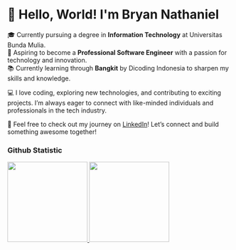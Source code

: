 # 👋 Hello, World! I'm **Bryan Nathaniel**

🎓 Currently pursuing a degree in **Information Technology** at Universitas Bunda Mulia.  
🚀 Aspiring to become a **Professional Software Engineer** with a passion for technology and innovation.  
📚 Currently learning through **Bangkit** by Dicoding Indonesia to sharpen my skills and knowledge.

💻 I love coding, exploring new technologies, and contributing to exciting projects. I’m always eager to connect with like-minded individuals and professionals in the tech industry.

🌟 Feel free to check out my journey on [LinkedIn](https://www.linkedin.com/in/brynathn/)! Let’s connect and build something awesome together!

### Github Statistic
<p align="left">
<a href="https://github.com/penuliscode">
  <img height="180em" src="https://github-readme-stats-eight-theta.vercel.app/api?username=brynathn&show_icons=true&theme=algolia&include_all_commits=true&count_private=true"/>
  <img height="180em" src="https://github-readme-stats-eight-theta.vercel.app/api/top-langs/?username=brynathn&layout=compact&layout=compact&theme=algolia"/>
</a>
</p>
